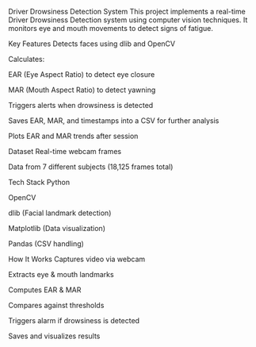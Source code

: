 Driver Drowsiness Detection System
This project implements a real-time Driver Drowsiness Detection system using computer vision techniques. It monitors eye and mouth movements to detect signs of fatigue.

 Key Features
Detects faces using dlib and OpenCV

Calculates:

EAR (Eye Aspect Ratio) to detect eye closure

MAR (Mouth Aspect Ratio) to detect yawning

Triggers alerts when drowsiness is detected

Saves EAR, MAR, and timestamps into a CSV for further analysis

Plots EAR and MAR trends after session

 Dataset
Real-time webcam frames

Data from 7 different subjects (18,125 frames total)

 Tech Stack
Python

OpenCV

dlib (Facial landmark detection)

Matplotlib (Data visualization)

Pandas (CSV handling)

 How It Works
Captures video via webcam

Extracts eye & mouth landmarks

Computes EAR & MAR

Compares against thresholds

Triggers alarm if drowsiness is detected

Saves and visualizes results
